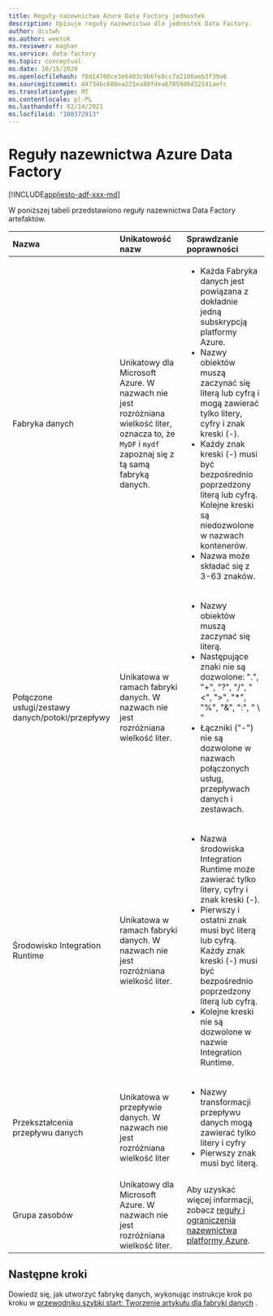 ```yaml
---
title: Reguły nazewnictwa Azure Data Factory jednostek
description: Opisuje reguły nazewnictwa dla jednostek Data Factory.
author: dcstwh
ms.author: weetok
ms.reviewer: maghan
ms.service: data-factory
ms.topic: conceptual
ms.date: 10/15/2020
ms.openlocfilehash: f0d14760ce3e6403c9b6fe8cc7a2100aeb3f39a6
ms.sourcegitcommit: d4734bc680ea221ea80fdea67859d6d32241aefc
ms.translationtype: MT
ms.contentlocale: pl-PL
ms.lasthandoff: 02/14/2021
ms.locfileid: "100372913"
---
```

# <a name="azure-data-factory---naming-rules"></a>Reguły nazewnictwa Azure Data Factory

[!INCLUDE[appliesto-adf-xxx-md](includes/appliesto-adf-xxx-md.md)]

W poniższej tabeli przedstawiono reguły nazewnictwa Data Factory artefaktów.

| Nazwa | Unikatowość nazw | Sprawdzanie poprawności |
|:--- |:--- |:--- |
| Fabryka danych | Unikatowy dla Microsoft Azure. W nazwach nie jest rozróżniana wielkość liter, oznacza to, że `MyDF` i `mydf` zapoznaj się z tą samą fabryką danych. |<ul><li>Każda Fabryka danych jest powiązana z dokładnie jedną subskrypcją platformy Azure.</li><li>Nazwy obiektów muszą zaczynać się literą lub cyfrą i mogą zawierać tylko litery, cyfry i znak kreski (-).</li><li>Każdy znak kreski (-) musi być bezpośrednio poprzedzony literą lub cyfrą. Kolejne kreski są niedozwolone w nazwach kontenerów.</li><li>Nazwa może składać się z 3-63 znaków.</li></ul> |
| Połączone usługi/zestawy danych/potoki/przepływy | Unikatowa w ramach fabryki danych. W nazwach nie jest rozróżniana wielkość liter. |<ul><li>Nazwy obiektów muszą zaczynać się literą.</li><li>Następujące znaki nie są dozwolone: ".", "+", "?", "/", "<", ">", "*", "%", "&", ":", " \\ "</li><li>Łączniki ("-") nie są dozwolone w nazwach połączonych usług, przepływach danych i zestawach.</li></ul>  |
| Środowisko Integration Runtime |Unikatowa w ramach fabryki danych. W nazwach nie jest rozróżniana wielkość liter. |<ul><li>Nazwa środowiska Integration Runtime może zawierać tylko litery, cyfry i znak kreski (-).</li><li>Pierwszy i ostatni znak musi być literą lub cyfrą. Każdy znak kreski (-) musi być bezpośrednio poprzedzony literą lub cyfrą.</li><li>Kolejne kreski nie są dozwolone w nazwie Integration Runtime. </li></ul> |
| Przekształcenia przepływu danych | Unikatowa w przepływie danych. W nazwach nie jest rozróżniana wielkość liter | <ul><li>Nazwy transformacji przepływu danych mogą zawierać tylko litery i cyfry</li><li>Pierwszy znak musi być literą. </li></ul> |
| Grupa zasobów |Unikatowy dla Microsoft Azure. W nazwach nie jest rozróżniana wielkość liter. | Aby uzyskać więcej informacji, zobacz [reguły i ograniczenia nazewnictwa platformy Azure](/azure/cloud-adoption-framework/ready/azure-best-practices/naming-and-tagging#resource-naming). |

## <a name="next-steps"></a>Następne kroki
Dowiedz się, jak utworzyć fabrykę danych, wykonując instrukcje krok po kroku w [przewodniku szybki start: Tworzenie artykułu dla fabryki danych](quickstart-create-data-factory-powershell.md) . 

